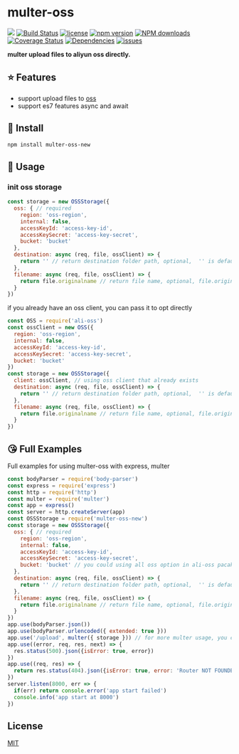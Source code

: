 # multer-oss

[![](https://img.shields.io/badge/Powered%20by-ganjiang-brightgreen.svg)](https://github.com/taozhi8833998/multer-oss)
[![Build Status](https://travis-ci.org/taozhi8833998/multer-oss.svg?branch=master)](https://travis-ci.org/taozhi8833998/multer-oss)
[![license](https://img.shields.io/badge/license-MIT-blue.svg)](https://github.com/taozhi8833998/multer-oss/blob/master/LICENSE)
[![npm version](https://badge.fury.io/js/multer-oss-new.svg)](https://badge.fury.io/js/multer-oss-new)
[![NPM downloads](http://img.shields.io/npm/dm/multer-oss-new.svg?style=flat-square)](http://www.npmtrends.com/multer-oss-new)
[![Coverage Status](https://img.shields.io/coveralls/github/taozhi8833998/multer-oss/master.svg)](https://coveralls.io/github/taozhi8833998/multer-oss?branch=master)
[![Dependencies](https://img.shields.io/david/taozhi8833998/multer-oss.svg)](https://img.shields.io/david/taozhi8833998/multer-oss)
[![issues](https://img.shields.io/github/issues/taozhi8833998/multer-oss.svg)](https://github.com/taozhi8833998/multer-oss/issues)


**multer upload files to aliyun oss directly.**

## :star: Features

- support upload files to [oss](https://www.aliyun.com/product/oss)
- support es7 features async and await

## :tada: Install

```bash
npm install multer-oss-new
```
## :rocket: Usage

### init oss storage

```javascript
const storage = new OSSStorage({
  oss: { // required
    region: 'oss-region',
    internal: false,
    accessKeyId: 'access-key-id',
    accessKeySecret: 'access-key-secret',
    bucket: 'bucket'
  },
  destination: async (req, file, ossClient) => {
    return '' // return destination folder path, optional,  '' is default value
  },
  filename: async (req, file, ossClient) => {
    return file.originalname // return file name, optional, file.originalname is default value
  }
})
```

if you already have an oss client, you can pass it to opt directly

```javascript
const OSS = require('ali-oss')
const ossClient = new OSS({
  region: 'oss-region',
  internal: false,
  accessKeyId: 'access-key-id',
  accessKeySecret: 'access-key-secret',
  bucket: 'bucket'
})
const storage = new OSSStorage({
  client: ossClient, // using oss client that already exists
  destination: async (req, file, ossClient) => {
    return '' // return destination folder path, optional,  '' is default value
  },
  filename: async (req, file, ossClient) => {
    return file.originalname // return file name, optional, file.originalname is default value
  }
})
```

## :kissing_heart: Full Examples

Full examples for using multer-oss with express, multer

```javascript
const bodyParser = require('body-parser')
const express = require('express')
const http = require('http')
const multer = require('multer')
const app = express()
const server = http.createServer(app)
const OSSStorage = require('multer-oss-new')
const storage = new OSSStorage({
  oss: { // required
    region: 'oss-region',
    internal: false,
    accessKeyId: 'access-key-id',
    accessKeySecret: 'access-key-secret',
    bucket: 'bucket' // you could using all oss option in ali-oss pacakge
  },
  destination: async (req, file, ossClient) => {
    return '' // return destination folder path, optional,  '' is default value
  },
  filename: async (req, file, ossClient) => {
    return file.originalname // return file name, optional, file.originalname is default value
  }
})
app.use(bodyParser.json())
app.use(bodyParser.urlencoded({ extended: true }))
app.use('/upload', multer({ storage })) // for more multer usage, you could refrence multer document
app.use((error, req, res, next) => {
  res.status(500).json({isError: true, error})
})
app.use((req, res) => {
  return res.status(404).json({isError: true, error: 'Router NOT FOUNDED'})
})
server.listen(8000, err => {
  if(err) return console.error('app start failed')
  console.info('app start at 8000')
})
```

## License

[MIT](LICENSE)

